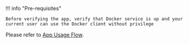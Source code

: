 !!! info "Pre-requisites"

    Before verifying the app, verify that Docker service is up and your current user can use the Docker client without privilege


Please refer to [App Usage Flow](../how_it_works_use.md).